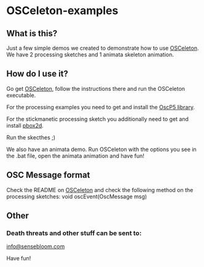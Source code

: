 OSCeleton-examples
=========

What is this?
-------------

Just a few simple demos we created  to demonstrate how
to use [OSCeleton](https://github.com/Sensebloom/OSCeleton).
We have 2 processing sketches and 1 animata skeleton animation.


How do I use it?
----------------

Go get [OSCeleton](https://github.com/Sensebloom/OSCeleton), follow
the instructions there and run the OSCeleton executable.

For the processing examples you need to get and install the
[OscP5 library](http://www.sojamo.de/libraries/oscP5/).

For the stickmanetic processing sketch you additionally need to get
and install
[pbox2d](http://code.google.com/p/pbox2d/).

Run the skecthes ;)

We also have an animata demo. Run OSCeleton with the options you see
in the .bat file, open the animata animation and have fun!


OSC Message format
------------------

Check the README on
[OSCeleton](https://github.com/Sensebloom/OSCeleton)
and check the following method on the processing sketches:
    void oscEvent(OscMessage msg)


Other
-----

### Death threats and other stuff can be sent to:
<info@sensebloom.com>

Have fun!
